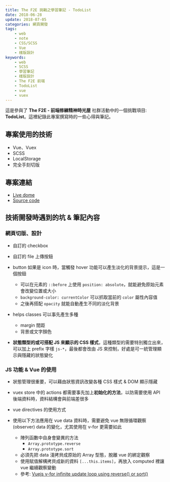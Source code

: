```yaml
---
title: The F2E 挑戰之學習筆記 - TodoList
date: 2018-06-28
update: 2018-07-05
categories: 網頁開發
tags:
    - web
    - note
    - CSS/SCSS
    - Vue
    - 樣版設計
keywords:
    - web
    - SCSS
    - 學習筆記
    - 樣版設計
    - The F2E 前端
    - TodoList
    - vue
    - vuex
---
```


這是參與了 **The F2E - 前端修練精神時光屋** 社群活動中的一個挑戰項目: **TodoList**。這裡紀錄此專案撰寫時的一些心得與筆記。

## 專案使用的技術
- Vue、Vuex
- SCSS
- LocalStorage
- 完全手刻切版

<!-- more -->

## 專案連結
- [Live dome](https://visionyi.github.io/F2E-todoList/)
- [Source code](https://github.com/VisionYi/F2E-todoList)

## 技術開發時遇到的坑 & 筆記內容
### 網頁切版、設計
- 自訂的 checkbox

- 自訂的 file 上傳按鈕

- button 如果是 icon 時，當觸發 hover 功能可以產生淡化的背景提示，這是一個按鈕
  - 可以在元素的 `::before` 上使用 `position: absolute`，就能避免原始元素會改變位置或大小
  - `background-color: currentColor` 可以抓取當前的 `color` 屬性內容值
  - 之後再搭配 `opacity` 就能自動產生不同的淡化背景

- helps classes 可以事先產生多種
  - margin 間距
  - 背景或文字顏色

- **狀態類型的或可搭配 JS 來顯示的 CSS 樣式**，這種類型的需要特別獨立出來，可以加上 prefix 字樣 `js-*`，最後都會改由 JS 來控制，好處是可一統管理顯示與隱藏的狀態變化


### JS 功能 & Vue 的使用
- 狀態管理很重要，可以藉由狀態資訊改變各種 CSS 樣式 & DOM 顯示隱藏

- vuex store 中的 actions 都需要事先加上**初始化的方法**，以防需要使用 API 後端資料時，資料結構會與前端差很多

- vue directives 的使用方式

- 使用以下方法應用在 vue data 資料時，需要避免 vue 無限循環觀察 (observer) data 的變化，尤其使用在 v-for 更需要如此
  - 陣列函數中自身會變異的方法
    - `Array.prototype.reverse`
    - `Array.prototype.sort`
  - 必須先把 data 淺拷貝成原始的 Array 型態，脫離 vue 的綁定觀察
  - 使用賦值解構拷貝成新的資料 `[...this.items]`，再放入 computed 裡讓 vue 繼續觀察變動
  - 參考: [Vuejs v-for infinite update loop using reverse() or sort()](https://stackoverflow.com/questions/49467217/vuejs-v-for-infinite-update-loop-using-array-prototype-reverse)

